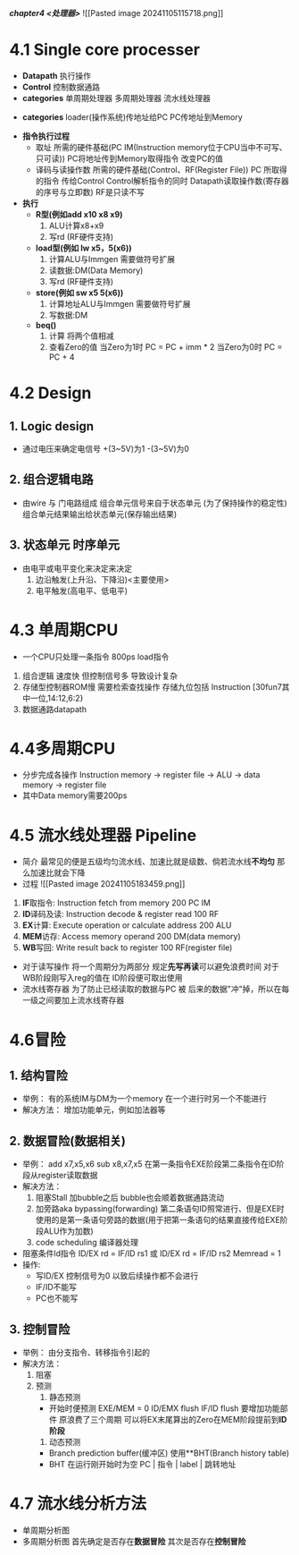 ***chapter4 <处理器>***
![[Pasted image 20241105115718.png]]
# 4.1 Single core processer
-  **Datapath**
	执行操作
- **Control**
	控制数据通路
- **categories**
	单周期处理器
	多周期处理器
	流水线处理器
* **categories**
	loader(操作系统)传地址给PC
	PC传地址到Memory
- **指令执行过程**
	- 取址
		所需的硬件基础(PC IM(Instruction memory位于CPU当中不可写、只可读))
		PC将地址传到Memory取得指令
		改变PC的值
	- 译码与读操作数
		所需的硬件基础(Control、RF(Register File))
		PC 所取得的指令 传给Control
		Control解析指令的同时 Datapath读取操作数(寄存器的序号与立即数)
		RF是只读不写
- **执行**
	- **R型(例如add x10 x8 x9)**
		1. ALU计算x8+x9
		2. 写rd (RF硬件支持)
	- **load型(例如 lw x5，5(x6))** 
		1. 计算ALU与Immgen 需要做符号扩展
		2. 读数据:DM(Data Memory)
		3. 写rd (RF硬件支持)
	- **store(例如 sw x5 5(x6))**
		1. 计算地址ALU与Immgen 需要做符号扩展
		2. 写数据:DM
	- **beq()**
		1. 计算 将两个值相减
		2. 查看Zero的值
			当Zero为1时 PC = PC + imm * 2
			当Zero为0时 PC = PC + 4
# 4.2 Design
## 1. Logic design
- 通过电压来确定电信号
	+(3~5V)为1
	-(3~5V)为0
## 2. 组合逻辑电路
- 由wire 与 门电路组成
	组合单元信号来自于状态单元 (为了保持操作的稳定性)
	组合单元结果输出给状态单元(保存输出结果)
## 3. 状态单元 时序单元
- 由电平或电平变化来决定来决定
	1. 边沿触发(上升沿、下降沿)<主要使用>
	2. 电平触发(高电平、低电平)

# 4.3 单周期CPU
- 一个CPU只处理一条指令 800ps load指令
1. 组合逻辑 速度快 但控制信号多 导致设计复杂
2. 存储型控制器ROM慢 需要检索查找操作
	存储九位包括 Instruction [30fun7其中一位,14:12,6:2}
3. 数据通路datapath
# 4.4多周期CPU
- 分步完成各操作
	Instruction memory -> register file -> ALU ->
	data memory -> register file
- 其中Data memory需要200ps
# 4.5 流水线处理器 Pipeline
- 简介
	最常见的便是五级均匀流水线、加速比就是级数、倘若流水线**不均匀** 那么加速比就会下降
- 过程 ![[Pasted image 20241105183459.png]]
1. **IF**取指令: Instruction fetch from memory 200 PC IM
2. **ID**译码及读: Instruction decode & register read 100 RF
3. **EX**计算: Execute operation or calculate address 200 ALU
4. **MEM**访存: Access memory operand 200 DM(data memory)
5. **WB**写回: Write result back to register 100 RF(register file)
- 对于读写操作
	将一个周期分为两部分 规定**先写再读**可以避免浪费时间 
	对于WB阶段刚写入reg的值在 ID阶段便可取出使用
- 流水线寄存器
	为了防止已经读取的数据与PC 被 后来的数据"冲"掉，所以在每一级之间要加上流水线寄存器
# 4.6冒险
## 1. 结构冒险
- 举例：
	有的系统IM与DM为一个memory 在一个进行时另一个不能进行
- 解决方法：
	增加功能单元，例如加法器等
## 2. 数据冒险(数据相关)
- 举例：
	add x7,x5,x6
	sub x8,x7,x5
	在第一条指令EXE阶段第二条指令在ID阶段从register读取数据
- 解决方法：
	1. 阻塞Stall
		加bubble之后 bubble也会顺着数据通路流动
	2. 加旁路aka bypassing(forwarding)
		第二条语句ID照常进行、但是EXE时使用的是第一条语句旁路的数据(用于把第一条语句的结果直接传给EXE阶段ALU作为加数)
	3. code scheduling 编译器处理
- 阻塞条件ld指令
	ID/EX rd = IF/ID rs1 或 ID/EX rd = IF/ID rs2
	Memread = 1
- 操作:
	- 写ID/EX 控制信号为0 以致后续操作都不会进行
	- IF/ID不能写
	- PC也不能写
## 3. 控制冒险
- 举例：
	由分支指令、转移指令引起的
- 解决方法：
	1. 阻塞
	2. 预测
		1. 静态预测 
		- 开始时便预测
			EXE/MEM = 0
			ID/EMX flush
			IF/ID flush
			要增加功能部件
			原浪费了三个周期
			可以将EX末尾算出的Zero在MEM阶段提前到**ID阶段**
		1. 动态预测
		- Branch prediction buffer(缓冲区) 使用**BHT(Branch history table)
		- BHT
			在运行刚开始时为空
			PC | 指令 | label | 跳转地址

# 4.7 流水线分析方法
- 单周期分析图
- 多周期分析图
	首先确定是否存在**数据冒险**
	其次是否存在**控制冒险**